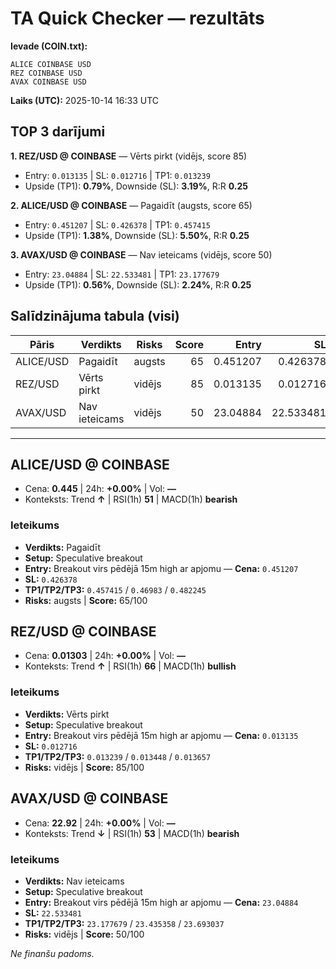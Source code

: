 # TA Quick Checker — rezultāts

**Ievade (COIN.txt):**
```
ALICE COINBASE USD
REZ COINBASE USD
AVAX COINBASE USD
```
**Laiks (UTC):** 2025-10-14 16:33 UTC

## TOP 3 darījumi
**1. REZ/USD @ COINBASE** — Vērts pirkt (vidējs, score 85)
- Entry: `0.013135` | SL: `0.012716` | TP1: `0.013239`
- Upside (TP1): **0.79%**, Downside (SL): **3.19%**, R:R **0.25**

**2. ALICE/USD @ COINBASE** — Pagaidīt (augsts, score 65)
- Entry: `0.451207` | SL: `0.426378` | TP1: `0.457415`
- Upside (TP1): **1.38%**, Downside (SL): **5.50%**, R:R **0.25**

**3. AVAX/USD @ COINBASE** — Nav ieteicams (vidējs, score 50)
- Entry: `23.04884` | SL: `22.533481` | TP1: `23.177679`
- Upside (TP1): **0.56%**, Downside (SL): **2.24%**, R:R **0.25**

## Salīdzinājuma tabula (visi)
| Pāris | Verdikts | Risks | Score | Entry | SL | TP1 | Upside% | Downside% | R:R | RSI(1h) | MACD | 24h% | Cena |
|---|---|---|---:|---:|---:|---:|---:|---:|---:|---:|---|---:|---:|
| ALICE/USD | Pagaidīt | augsts | 65 | 0.451207 | 0.426378 | 0.457415 | 1.38% | 5.50% | 0.25 | 51 | bearish | +0.00% | 0.445 |
| REZ/USD | Vērts pirkt | vidējs | 85 | 0.013135 | 0.012716 | 0.013239 | 0.79% | 3.19% | 0.25 | 66 | bullish | +0.00% | 0.01303 |
| AVAX/USD | Nav ieteicams | vidējs | 50 | 23.04884 | 22.533481 | 23.177679 | 0.56% | 2.24% | 0.25 | 53 | bearish | +0.00% | 22.92 |

---

## ALICE/USD @ COINBASE
- Cena: **0.445** | 24h: **+0.00%** | Vol: **—**
- Konteksts: Trend **↑** | RSI(1h) **51** | MACD(1h) **bearish**

### Ieteikums
- **Verdikts:** Pagaidīt
- **Setup:** Speculative breakout
- **Entry:** Breakout virs pēdējā 15m high ar apjomu  — **Cena:** `0.451207`
- **SL:** `0.426378`
- **TP1/TP2/TP3:** `0.457415` / `0.46983` / `0.482245`
- **Risks:** augsts | **Score:** 65/100

## REZ/USD @ COINBASE
- Cena: **0.01303** | 24h: **+0.00%** | Vol: **—**
- Konteksts: Trend **↑** | RSI(1h) **66** | MACD(1h) **bullish**

### Ieteikums
- **Verdikts:** Vērts pirkt
- **Setup:** Speculative breakout
- **Entry:** Breakout virs pēdējā 15m high ar apjomu  — **Cena:** `0.013135`
- **SL:** `0.012716`
- **TP1/TP2/TP3:** `0.013239` / `0.013448` / `0.013657`
- **Risks:** vidējs | **Score:** 85/100

## AVAX/USD @ COINBASE
- Cena: **22.92** | 24h: **+0.00%** | Vol: **—**
- Konteksts: Trend **↓** | RSI(1h) **53** | MACD(1h) **bearish**

### Ieteikums
- **Verdikts:** Nav ieteicams
- **Setup:** Speculative breakout
- **Entry:** Breakout virs pēdējā 15m high ar apjomu  — **Cena:** `23.04884`
- **SL:** `22.533481`
- **TP1/TP2/TP3:** `23.177679` / `23.435358` / `23.693037`
- **Risks:** vidējs | **Score:** 50/100

*Ne finanšu padoms.*
